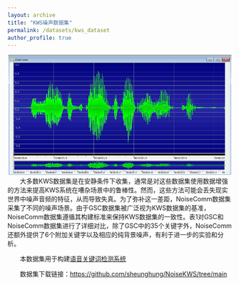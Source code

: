 ```yaml
---
layout: archive
title: "KWS噪声数据集"
permalink: /datasets/kws_dataset
author_profile: true
---
```


<div style="text-align: center;">
<img src="/images/1.jpeg" alt="img" width="500">
</div>
&emsp;&emsp;大多数KWS数据集是在安静条件下收集，通常是对这些数据集使用数据增强的方法来提高KWS系统在嘈杂场景中的鲁棒性。然而，这些方法可能会丢失现实世界中噪声音频的特征，从而导致失真。为了弥补这一差距，NoiseComm数据集采集了不同的噪声场景。由于GSC数据集被广泛视为KWS数据集的基准，NoiseComm数据集遵循其构建标准来保持KWS数据集的一致性。表1对GSC和NoiseComm数据集进行了详细对比，除了GSC中的35个关键字外，NoiseComm还额外提供了6个附加关键字以及相应的纯背景噪声，有利于进一步的实验和分析。

&emsp;&emsp;本数据集用于构建[语音关键词检测系统](https://95739cbadc79c80f22.gradio.live)

&emsp;&emsp;数据集下载链接：https://github.com/sheunghung/NoiseKWS/tree/main